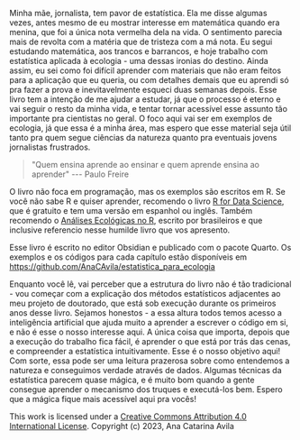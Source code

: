 
Minha mãe, jornalista, tem pavor de estatística. Ela me disse algumas vezes, antes mesmo de eu mostrar interesse em matemática quando era menina, que foi a única nota vermelha dela na vida. O sentimento parecia mais de revolta com a matéria que de tristeza com a má nota. Eu segui estudando matemática, aos trancos e barrancos,
e hoje trabalho com estatística aplicada à ecologia - uma dessas ironias do destino.
Ainda assim, eu sei como foi difícil aprender com materiais que não eram feitos para a aplicação que eu queria, ou com detalhes demais que eu aprendi só pra fazer a prova e inevitavelmente esqueci duas semanas depois.
Esse livro tem a intenção de me ajudar a estudar, já que o processo é eterno e vai seguir o resto da minha vida, e tentar tornar acessível esse assunto tão importante pra cientistas no geral. O foco aqui vai ser em exemplos de ecologia, já que essa é a minha área, mas espero que esse material seja útil tanto pra quem segue ciências da natureza quanto pra eventuais jovens jornalistas frustrados.

 > "Quem ensina aprende ao ensinar e quem aprende ensina ao aprender"
> --- Paulo Freire

O livro não foca em programação, mas os exemplos são escritos em R.
Se você não sabe R e quiser aprender, recomendo o livro [R for Data Science](https://r4ds.had.co.nz/),
que é gratuito e tem uma versão em espanhol ou inglês. Também recomendo o [Análises Ecológicas no R](https://canal6.com.br/livros_loja/Ebook_Analises_Ecologicas_no_R.pdf),
escrito por brasileiros e que inclusive referencio nesse humilde livro que vos apresento.

Esse livro é escrito no editor Obsidian e publicado com o pacote Quarto. Os exemplos e os códigos para cada capítulo estão disponíveis em <https://github.com/AnaCAvila/estatistica_para_ecologia>

Enquanto você lê, vai perceber que a estrutura do livro não é tão tradicional - vou começar com a explicação dos métodos estatísticos adjacentes ao meu projeto de doutorado, que está sob execução durante os primeiros anos desse livro. Sejamos honestos - a essa altura todos temos acesso a inteligência artificial que ajuda muito a aprender a escrever o código em si, e não é esse o nosso interesse aqui. A única coisa que importa, depois que a execução do trabalho fica fácil, é aprender o que está por trás das cenas, e compreender a estatística intuitivamente. Esse é o nosso objetivo aqui! Com sorte, essa pode ser uma leitura prazerosa sobre como entendemos a natureza e conseguimos verdade através de dados. Algumas técnicas da estatística parecem quase mágica, e é muito bom quando a gente consegue aprender o mecanismo dos truques e executá-los bem. Espero que a mágica fique mais acessível aqui pra vocês!



This work is licensed under a [Creative Commons Attribution 4.0 International License](http://creativecommons.org/licenses/by/4.0/).
Copyright (c)     2023, Ana Catarina Avila